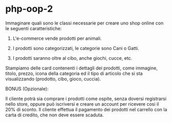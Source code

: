 # php-oop-2

Immaginare quali sono le classi necessarie per creare uno shop online con le seguenti caratteristiche:

1. L'e-commerce vende prodotti per animali.

2. I prodotti sono categorizzati, le categorie sono Cani o Gatti.

3. I prodotti saranno oltre al cibo, anche giochi, cucce, etc.

Stampiamo delle card contenenti i dettagli dei prodotti, come immagine, titolo, prezzo, icona della categoria ed il tipo di articolo che si sta visualizzando (prodotto, cibo, gioco, cuccia).

BONUS (Opzionale):

Il cliente potrà sia comprare i prodotti come ospite, senza doversi registrarsi nello store, oppure può iscriversi e creare un account per ricevere cosi il 20% di sconto.
Il cliente effettua il pagamento dei prodotti nel carrello con la carta di credito, che non deve essere scaduta.
